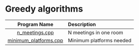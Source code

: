 # Greedy algorithms

|                  Program Name                  | Description              |
| :--------------------------------------------: | :----------------------- |
|        [n_meetings.cpp](n_meetings.cpp)        | N meetings in one room   |
| [minimum_platforms.cpp](minimum_platforms.cpp) | Minimum platforms needed |
